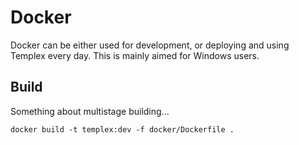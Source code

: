 # Docker

Docker can be either used for development, or deploying and using Templex every day. This is mainly aimed for Windows users.

## Build

Something about multistage building...

`docker build -t templex:dev -f docker/Dockerfile .`

